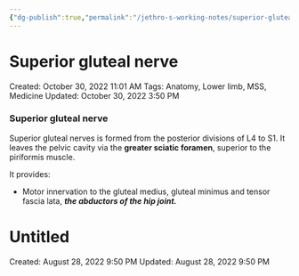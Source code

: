 ```yaml
---
{"dg-publish":true,"permalink":"/jethro-s-working-notes/superior-gluteal-nerve/","dgPassFrontmatter":true}
---
```



# Superior gluteal nerve

Created: October 30, 2022 11:01 AM
Tags: Anatomy, Lower limb, MSS, Medicine
Updated: October 30, 2022 3:50 PM

### Superior gluteal nerve

Superior gluteal nerves is formed from the posterior divisions of L4 to S1. It leaves the pelvic cavity via the ************************greater sciatic foramen************************, superior to the piriformis muscle. 

It provides:

- Motor innervation to the gluteal medius, gluteal minimus and tensor fascia lata, *******************************the abductors of the hip joint.*******************************


<div class="transclusion internal-embed is-loaded"><div class="markdown-embed">





# Untitled

Created: August 28, 2022 9:50 PM
Updated: August 28, 2022 9:50 PM

</div></div>
